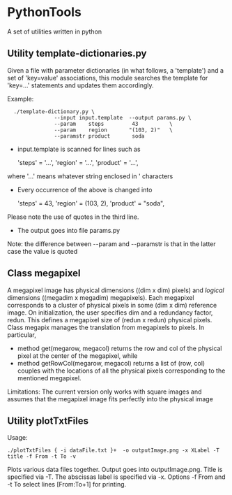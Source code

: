 # PythonTools
A set of utilities written in python

## Utility template-dictionaries.py 
Given a file with parameter dictionaries (in what follows, a 'template') and a set
of 'key=value' associations, this module searches the template for 'key=...' statements
and updates them accordingly.

Example:

      ./template-dictionary.py \
                   --input input.template  --output params.py \
                   --param    steps         43          \
                   --param    region       "(103, 2)"   \
                   --paramstr product       soda

- input.template is scanned for lines such as

    'steps' = '...',
    'region' = '...',
    'product' = '...',

where '...' means whatever string enclosed in ' characters

- Every occurrence of the above is changed into

    'steps' = 43,
    'region' = (103, 2),
    'product' = "soda",

Please note the use of quotes in the third line.

- The output goes into file params.py

Note: the difference between --param and --paramstr is that in the latter case the value is quoted


## Class megapixel
A megapixel image has physical dimensions ((dim x dim) pixels) and _logical_ dimensions ((megadim x megadim) megapixels).
Each megapixel corresponds to a cluster of physical pixels in some (dim x dim) reference image.
On initialization, the user specifies dim and a redundancy factor, redun. This defines a megapixel size of (redun x redun) physical pixels.
Class megapix manages the translation from megapixels to pixels. In particular,
- method get(megarow, megacol) returns the row and col of the physical pixel at the center of the megapixel, while
- method getRowCol(megarow, megacol) returns a list of (row, col) couples with the locations of all the physical pixels
  corresponding to the mentioned megapixel.

Limitations:
The current version only works with square images and assumes that the megapixel image fits perfectly into the physical image


## Utility plotTxtFiles

Usage:

    ./plotTxtFiles { -i dataFile.txt }+  -o outputImage.png -x XLabel -T title -f From -t To -v

Plots various data files together. Output goes into outputImage.png. Title is specified via -T. The abscissas label is specified via -x. Options -f From and -t To select lines [From:To+1] for printing.

